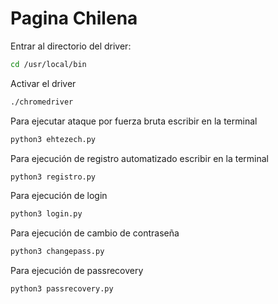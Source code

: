 # Pagina Chilena

Entrar al directorio del driver:
```bash
cd /usr/local/bin
```
Activar el driver
```bash
./chromedriver
```

Para ejecutar ataque por fuerza bruta escribir en la terminal
```bash
python3 ehtezech.py
```

Para ejecución de registro automatizado escribir en la terminal
```bash
python3 registro.py
```

Para ejecución de login
```bash
python3 login.py
```
Para ejecución de cambio de contraseña
```bash
python3 changepass.py
```
Para ejecución de passrecovery
```bash
python3 passrecovery.py
```
